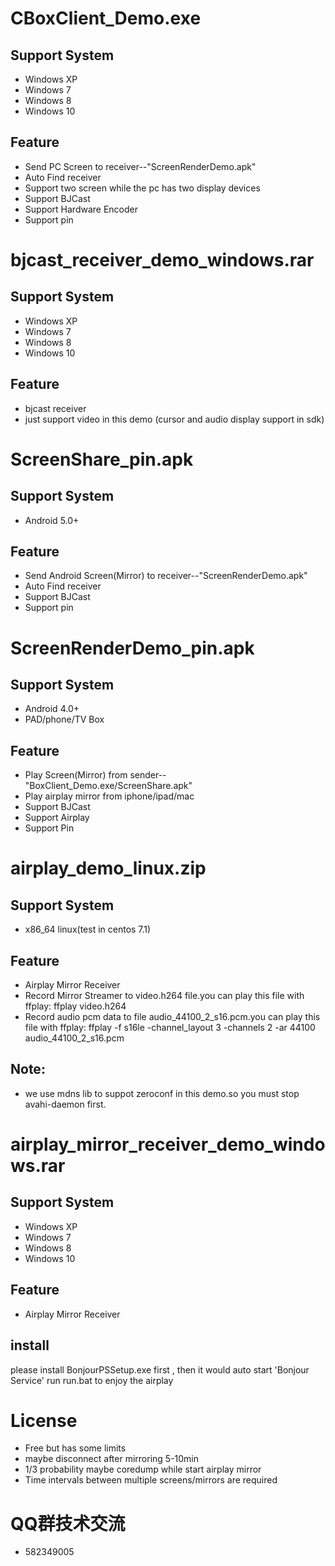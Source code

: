 # CBoxClient_Demo.exe
## Support System
* Windows XP
* Windows 7
* Windows 8
* Windows 10
## Feature
* Send PC Screen to receiver--"ScreenRenderDemo.apk"
* Auto Find receiver
* Support two screen while the pc has two display devices
* Support BJCast
* Support Hardware Encoder
* Support pin


# bjcast_receiver_demo_windows.rar
## Support System
* Windows XP
* Windows 7
* Windows 8
* Windows 10
## Feature
* bjcast receiver
* just support video in this demo (cursor and audio display support in sdk)

# 
# ScreenShare_pin.apk
## Support System
* Android 5.0+
## Feature
* Send Android Screen(Mirror) to receiver--"ScreenRenderDemo.apk"
* Auto Find receiver
* Support BJCast
* Support pin
# 
# ScreenRenderDemo_pin.apk
## Support System
* Android 4.0+
* PAD/phone/TV Box
## Feature
* Play Screen(Mirror) from sender--"BoxClient_Demo.exe/ScreenShare.apk"
* Play airplay mirror from iphone/ipad/mac
* Support BJCast
* Support Airplay
* Support Pin
# 
# airplay_demo_linux.zip
## Support System
* x86_64 linux(test in centos 7.1)
## Feature
* Airplay Mirror Receiver
* Record Mirror Streamer to video.h264 file.you can play this file with ffplay:
  ffplay video.h264 
* Record audio pcm data to file audio_44100_2_s16.pcm.you can play this file with ffplay:
  ffplay -f s16le  -channel_layout 3 -channels 2  -ar 44100 audio_44100_2_s16.pcm
## Note:
* we use mdns lib to suppot zeroconf in this demo.so you must stop avahi-daemon first.

# 
# airplay_mirror_receiver_demo_windows.rar
## Support System
* Windows XP
* Windows 7
* Windows 8
* Windows 10
## Feature
* Airplay Mirror Receiver
## install
please install BonjourPSSetup.exe first , then it would auto start 'Bonjour Service'
run run.bat to enjoy the airplay
# 
# License
* Free but has some limits
* maybe disconnect after mirroring 5-10min
* 1/3 probability maybe coredump while start airplay mirror
* Time intervals between multiple screens/mirrors are required
#
# QQ群技术交流
* 582349005
